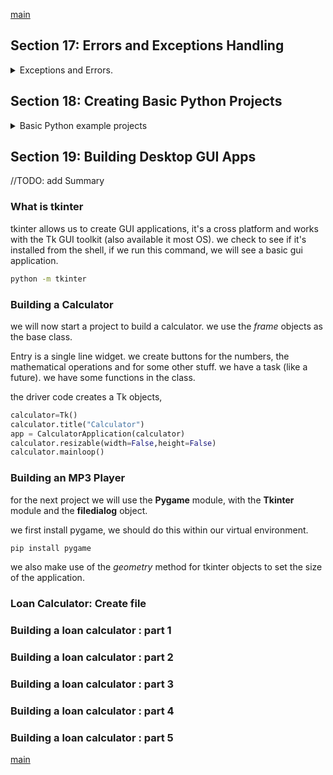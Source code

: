 <!--
// cSpell:ignore randint fullscreen relx mainloop timedelta Pygame Filedialog
-->

[main](../README.md)

## Section 17: Errors and Exceptions Handling

<details>
<summary>
Exceptions and Errors.
</summary>

Runtime exceptions (errors), which can break the code:

lets start the python shell
we have an exception and the handler. like ZeroDivisionError or NameError

```py
print(7/0)
Print("upper case!")
print "syntax error"
number int("abc"))
```

| code                     | exception         | handler                                  |
| ------------------------ | ----------------- | ---------------------------------------- |
| `7/0`                    | ZeroDivisionError | _division by zero_                       |
| `Print("Uppercase!)`     | NameError         | _name 'Print' is not defined_            |
| `print "no parentheses"` | SyntaxError       | _missing parentheses in call to 'print'_ |
| `int("abc")`             | ValueError        | _invalid literal for int with base 10_   |

### Handling Exceptions

we can handle exception inside our code, usually python handles exception by exiting the program. we can decide the behavior with **try-except-finally** blocks. the _try_ block has the code than can raise an exception, the _except_ blocks handles the errors. _finally_ executes after either the try or the except block executes. the _else_ block executes only if there was no exception thrown.

### Implementing basic exception handling

let's start with a simple example.

```py
try:
    print (x)
except:
    print("variable not defined")
else:
    print("hello")
finally:
    print("finished")
```

another example, this time when we except a specified kind of exception and we create a block for it.

```py
b = "hello"
try:
    print(int(b))
except ValueError as e:
    print("value error!",e)
except:
    print("other exception!")
else:
    print("no error!")
finally:
    print("finished")

```

</details>

## Section 18: Creating Basic Python Projects

<details>
<summary>
Basic Python example projects
</summary>

### Number Guessing Game

- the computer generates a number, and the user needs to guess which it is. the program will tell the user if the number is larger or smaller than the target number.

in this simple example we won't handle exceptions

```py
import random

guesses =[]

targetNumber= random.randint(1,101)
playerGuess=int(input("guess a number between 1 and 100: "))
guesses.append(playerGuess)

while playerGuess != targetNumber:
    if playerGuess> targetNumber:
        print("too high!")
    else:
        print("too low!")
    playerGuess=int(input("guess a number between 1 and 100: "))
    guesses.append(playerGuess)

else:
    #this happens when the while block is false
    print("your guess was correct!")
    print("it took you %i guesses! these are your guesses" % len(guesses) )
    print(guesses)
```

### Random Number Generator

generating random numbers (with repetitions)

```py
import random

for i in range(1,27):
    print(random.randint(1,27))


```

### Lottery Number Simulator

a really bad way to do this.

```py
import random

lottery_numbers=[]
for i in range(0,6):
    number = random.randint(1,50)
    while number in lottery_numbers:
        number = random.randint(1,50)

    lottery_numbers.append(number)

lottery_numbers.sort()
print(lottery_numbers)

```

### Creating a Digital Clock

we use the **tkinter** for UI.it has a root with many widgets

```py
import datetime
import time
from tkinter import *
from tkinter import ttk
from tkinter import font

def quit(*args):
    root.destroy() #exit main loop

def clock_time():
    time=datetime.datetime.now()
    time =(time.strftime("%H:%M:%S"))
    txt.set(time)
    root.after(1000, clock_time)

root = Tk()
root.attributes("-fullscreen",False)
root.configure(background="black")
root.bind("x",quit)
root.after(1000, clock_time)

fnt= font.Font(family='Helvetica', size=120, weight='bold')
txt=StringVar()
lbl = ttk.Label(root, textVariable=txt,font=fnt,foreground='white', background='black')
lbl.place(relx=0.5,rely=0.5, anchor=CENTER)

root.mainloop()
```

### Creating a Countdown Timer

we will create another example, this time a count-down app.

```py
from tkinter import *
from tkinter import ttk
from tkinter import font

import datetime
import time

global endTime
endTime = datetime.datetime(2023,1,1,0,0)

def quit(*args):
    root.destroy() #exit main loop

def cant_wait():
    timeLeft= endTime - datetime.datetime.now()
    timeLeft=  timeLeft - datetime.timedelta(microseconds=timeLeft.microseconds)
    txt.set(timeLeft)
    root.after(1000, cant_wait)

root = Tk()
root.attributes("-fullscreen",False)
root.configure(background="black")
root.bind("x",quit)
root.after(1000, cant_wait)

fnt= font.Font(family='Helvetica', size=90, weight='bold')
txt=StringVar()
lbl = ttk.Label(root, textVariable=txt,font=fnt,foreground='white', background='black')
lbl.place(relx=0.5,rely=0.5, anchor=CENTER)

root.mainloop()

```

</details>

## Section 19: Building Desktop GUI Apps

<!-- <details> -->
<summary>
//TODO: add Summary
</summary>

### What is tkinter

tkinter allows us to create GUI applications, it's a cross platform and works with the Tk GUI toolkit (also available it most OS).
we check to see if it's installed from the shell, if we run this command, we will see a basic gui application.

```sh
python -m tkinter
```

### Building a Calculator

we will now start a project to build a calculator. we use the _frame_ objects as the base class.

Entry is a single line widget. we create buttons for the numbers, the mathematical operations and for some other stuff. we have a task (like a future). we have some functions in the class.

the driver code creates a Tk objects,

```py
calculator=Tk()
calculator.title("Calculator")
app = CalculatorApplication(calculator)
calculator.resizable(width=False,height=False)
calculator.mainloop()
```

### Building an MP3 Player

for the next project we will use the **Pygame** module, with the **Tkinter** module and the **filedialog** object.

we first install pygame, we should do this within our virtual environment.

```sh
pip install pygame
```

we also make use of the _geometry_ method for tkinter objects to set the size of the application.

### Loan Calculator: Create file

### Building a loan calculator : part 1

### Building a loan calculator : part 2

### Building a loan calculator : part 3

### Building a loan calculator : part 4

### Building a loan calculator : part 5

</details>

[main](../README.md)
